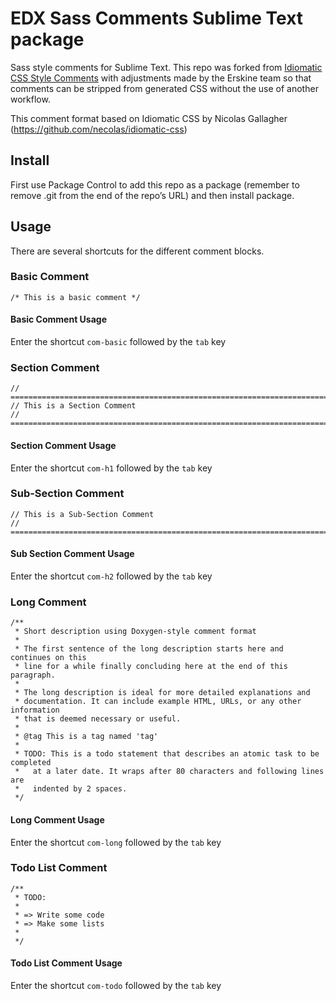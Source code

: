 EDX Sass Comments Sublime Text package
===============================================

Sass style comments for Sublime Text. This repo was forked from [Idiomatic CSS Style Comments](https://github.com/erskinedesign/Idiomatic-CSS-Comments-Snippets) with adjustments made by the Erskine team so that comments can be stripped from generated CSS without the use of another workflow.

This comment format based on Idiomatic CSS by Nicolas Gallagher (https://github.com/necolas/idiomatic-css)



## Install

First use Package Control to add this repo as a package (remember to remove .git from the end of the repo’s URL) and then install package. 

## Usage

There are several shortcuts for the different comment blocks.

### Basic Comment

	/* This is a basic comment */

#### Basic Comment Usage

Enter the shortcut `com-basic` followed by the `tab` key

### Section Comment

	// ==========================================================================
   	// This is a Section Comment
    // ========================================================================== 

#### Section Comment Usage

Enter the shortcut `com-h1` followed by the `tab` key

### Sub-Section Comment

   	// This is a Sub-Section Comment
    // ========================================================================== 

#### Sub Section Comment Usage

Enter the shortcut `com-h2` followed by the `tab` key

### Long Comment

	/**
	 * Short description using Doxygen-style comment format
	 *
	 * The first sentence of the long description starts here and continues on this
	 * line for a while finally concluding here at the end of this paragraph.
	 *
	 * The long description is ideal for more detailed explanations and
	 * documentation. It can include example HTML, URLs, or any other information
	 * that is deemed necessary or useful.
	 *
	 * @tag This is a tag named 'tag'
	 *
	 * TODO: This is a todo statement that describes an atomic task to be completed
	 *   at a later date. It wraps after 80 characters and following lines are
	 *   indented by 2 spaces.
	 */

#### Long Comment Usage

Enter the shortcut `com-long` followed by the `tab` key

### Todo List Comment

	/**
	 * TODO:
	 *
	 * => Write some code
	 * => Make some lists
	 *
	 */

#### Todo List Comment Usage

Enter the shortcut `com-todo` followed by the `tab` key

